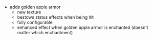 - adds golden apple armor
  - new texture
  - bestows status effects when being hit
  - fully configurable
  - enhanced effect when golden apple armor is enchanted (doesn't matter which enchantment)